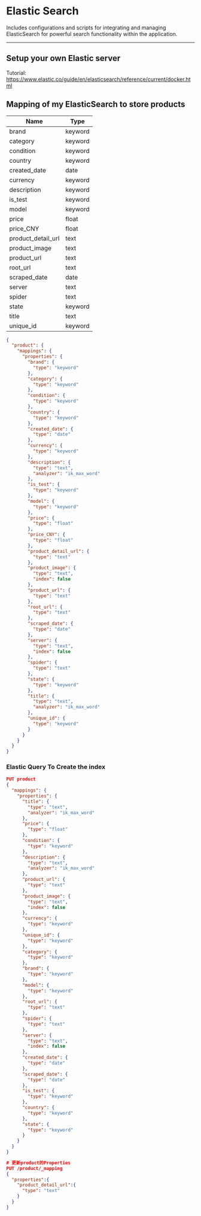 # Elastic Search
Includes configurations and scripts for integrating and managing ElasticSearch for powerful search functionality within the application.

---

## Setup your own Elastic server
Tutorial: https://www.elastic.co/guide/en/elasticsearch/reference/current/docker.html

## Mapping of my ElasticSearch to store products

| Name               | Type    |
| ------------------ | ------- |
| brand              | keyword |
| category           | keyword |
| condition          | keyword |
| country            | keyword |
| created_date       | date    |
| currency           | keyword |
| description        | keyword |
| is_test            | keyword |
| model              | keyword |
| price              | float   |
| price_CNY          | float   |
| product_detail_url | text    |
| product_image      | text    |
| product_url        | text    |
| root_url           | text    |
| scraped_date       | date    |
| server             | text    |
| spider             | text    |
| state              | keyword |
| title              | text    |
| unique_id          | keyword |


```json
{
  "product": {
    "mappings": {
      "properties": {
        "brand": {
          "type": "keyword"
        },
        "category": {
          "type": "keyword"
        },
        "condition": {
          "type": "keyword"
        },
        "country": {
          "type": "keyword"
        },
        "created_date": {
          "type": "date"
        },
        "currency": {
          "type": "keyword"
        },
        "description": {
          "type": "text",
          "analyzer": "ik_max_word"
        },
        "is_test": {
          "type": "keyword"
        },
        "model": {
          "type": "keyword"
        },
        "price": {
          "type": "float"
        },
        "price_CNY": {
          "type": "float"
        },
        "product_detail_url": {
          "type": "text"
        },
        "product_image": {
          "type": "text",
          "index": false
        },
        "product_url": {
          "type": "text"
        },
        "root_url": {
          "type": "text"
        },
        "scraped_date": {
          "type": "date"
        },
        "server": {
          "type": "text",
          "index": false
        },
        "spider": {
          "type": "text"
        },
        "state": {
          "type": "keyword"
        },
        "title": {
          "type": "text",
          "analyzer": "ik_max_word"
        },
        "unique_id": {
          "type": "keyword"
        }
      }
    }
  }
}
```

### Elastic Query To Create the index
```json
PUT product
{
  "mappings": {
    "properties": {
      "title": {
        "type": "text",
        "analyzer": "ik_max_word"
      },
      "price": {
        "type": "float"
      },
      "condition": {
        "type": "keyword"
      },
      "description": {
        "type": "text",
        "analyzer": "ik_max_word"
      },
      "product_url": {
        "type": "text"
      },
      "product_image": {
        "type": "text",
        "index": false
      },
      "currency": {
        "type": "keyword"
      },
      "unique_id": {
        "type": "keyword"
      },
      "category": {
        "type": "keyword"
      },
      "brand": {
        "type": "keyword"
      },
      "model": {
        "type": "keyword"
      },
      "root_url": {
        "type": "text"
      },
      "spider": {
        "type": "text"
      },
      "server": {
        "type": "text",
        "index": false
      },
      "created_date": {
        "type": "date"
      },
      "scraped_date": {
        "type": "date"
      },
      "is_test": {
        "type": "keyword"
      },
      "country": {
        "type": "keyword"
      },
      "state": {
        "type": "keyword"
      }
    }
  }
}

# 更新product的Properties
PUT /product/_mapping
{
  "properties":{
    "product_detail_url":{
      "type": "text"
    }
  }
}
```